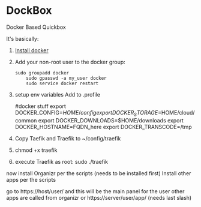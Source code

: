 # DockBox
Docker Based Quickbox

It's basically:
1) [Install docker](https://store.docker.com/editions/community/docker-ce-server-ubuntu?tab=description) 
2) Add your non-root user to the docker group:
   

       sudo groupadd docker
           sudo gpasswd -a my_user docker
           sudo service docker restart

3) setup env variables
  Add to .profile 

    #docker stuff
    export DOCKER_CONFIG=$HOME/config
    export DOCKER_STORAGE=$HOME/cloud/common
    export DOCKER_DOWNLOADS=$HOME/downloads
    export DOCKER_HOSTNAME=FQDN_here
    export DOCKER_TRANSCODE=/tmp

4) Copy Taefik and Traefik to ~/config/traefik
5) chmod +x traefik
6) execute Traefik as root: sudo ./traefik

now install Organizr per the scripts (needs to be installed first)
Install other apps per the scripts

go to https://host/user/  and this will be the main panel for the user
other apps are called from organizr or https://server/user/app/ (needs last slash)
